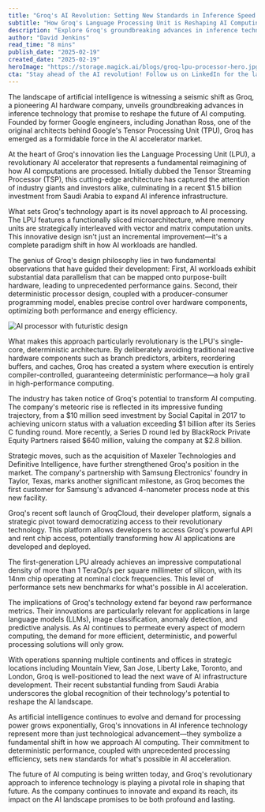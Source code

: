 ```yaml
---
title: "Groq's AI Revolution: Setting New Standards in Inference Speed and Efficiency"
subtitle: "How Groq's Language Processing Unit is Reshaping AI Computing"
description: "Explore Groq's groundbreaking advances in inference technology with their revolutionary Language Processing Unit (LPU), redefining AI computing with determinism and unprecedented efficiency. Follow Groq's journey from inception by former Google engineers to a major player in the AI accelerator market with strategic investments and partnerships."
author: "David Jenkins"
read_time: "8 mins"
publish_date: "2025-02-19"
created_date: "2025-02-19"
heroImage: "https://storage.magick.ai/blogs/groq-lpu-processor-hero.jpg"
cta: "Stay ahead of the AI revolution! Follow us on LinkedIn for the latest updates on groundbreaking technologies like Groq's LPU and other innovations shaping the future of computing."
---
```


The landscape of artificial intelligence is witnessing a seismic shift as Groq, a pioneering AI hardware company, unveils groundbreaking advances in inference technology that promise to reshape the future of AI computing. Founded by former Google engineers, including Jonathan Ross, one of the original architects behind Google's Tensor Processing Unit (TPU), Groq has emerged as a formidable force in the AI accelerator market.

At the heart of Groq's innovation lies the Language Processing Unit (LPU), a revolutionary AI accelerator that represents a fundamental reimagining of how AI computations are processed. Initially dubbed the Tensor Streaming Processor (TSP), this cutting-edge architecture has captured the attention of industry giants and investors alike, culminating in a recent $1.5 billion investment from Saudi Arabia to expand AI inference infrastructure.

What sets Groq's technology apart is its novel approach to AI processing. The LPU features a functionally sliced microarchitecture, where memory units are strategically interleaved with vector and matrix computation units. This innovative design isn't just an incremental improvement—it's a complete paradigm shift in how AI workloads are handled.

The genius of Groq's design philosophy lies in two fundamental observations that have guided their development: First, AI workloads exhibit substantial data parallelism that can be mapped onto purpose-built hardware, leading to unprecedented performance gains. Second, their deterministic processor design, coupled with a producer-consumer programming model, enables precise control over hardware components, optimizing both performance and energy efficiency.

![AI processor with futuristic design](https://i.magick.ai/PIXE/1738406181100_magick_img.webp)

What makes this approach particularly revolutionary is the LPU's single-core, deterministic architecture. By deliberately avoiding traditional reactive hardware components such as branch predictors, arbiters, reordering buffers, and caches, Groq has created a system where execution is entirely compiler-controlled, guaranteeing deterministic performance—a holy grail in high-performance computing.

The industry has taken notice of Groq's potential to transform AI computing. The company's meteoric rise is reflected in its impressive funding trajectory, from a $10 million seed investment by Social Capital in 2017 to achieving unicorn status with a valuation exceeding $1 billion after its Series C funding round. More recently, a Series D round led by BlackRock Private Equity Partners raised $640 million, valuing the company at $2.8 billion.

Strategic moves, such as the acquisition of Maxeler Technologies and Definitive Intelligence, have further strengthened Groq's position in the market. The company's partnership with Samsung Electronics' foundry in Taylor, Texas, marks another significant milestone, as Groq becomes the first customer for Samsung's advanced 4-nanometer process node at this new facility.

Groq's recent soft launch of GroqCloud, their developer platform, signals a strategic pivot toward democratizing access to their revolutionary technology. This platform allows developers to access Groq's powerful API and rent chip access, potentially transforming how AI applications are developed and deployed.

The first-generation LPU already achieves an impressive computational density of more than 1 TeraOp/s per square millimeter of silicon, with its 14nm chip operating at nominal clock frequencies. This level of performance sets new benchmarks for what's possible in AI acceleration.

The implications of Groq's technology extend far beyond raw performance metrics. Their innovations are particularly relevant for applications in large language models (LLMs), image classification, anomaly detection, and predictive analysis. As AI continues to permeate every aspect of modern computing, the demand for more efficient, deterministic, and powerful processing solutions will only grow.

With operations spanning multiple continents and offices in strategic locations including Mountain View, San Jose, Liberty Lake, Toronto, and London, Groq is well-positioned to lead the next wave of AI infrastructure development. Their recent substantial funding from Saudi Arabia underscores the global recognition of their technology's potential to reshape the AI landscape.

As artificial intelligence continues to evolve and demand for processing power grows exponentially, Groq's innovations in AI inference technology represent more than just technological advancement—they symbolize a fundamental shift in how we approach AI computing. Their commitment to deterministic performance, coupled with unprecedented processing efficiency, sets new standards for what's possible in AI acceleration.

The future of AI computing is being written today, and Groq's revolutionary approach to inference technology is playing a pivotal role in shaping that future. As the company continues to innovate and expand its reach, its impact on the AI landscape promises to be both profound and lasting.